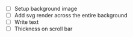 - [ ] Setup background image
- [ ] Add svg render across the entire background
- [ ] Write text
- [ ] Thickness on scroll bar
